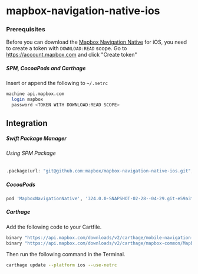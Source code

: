 # mapbox-navigation-native-ios

### Prerequisites

Before you can download the [Mapbox Navigation Native](https://github.com/mapbox/mapbox-navigation-native) for iOS, you need to create a token with `DOWNLOAD:READ` scope.
Go to https://account.mapbox.com and click "Create token"

##### SPM, CocoaPods and Carthage
Insert or append the following to `~/.netrc`

```bash
machine api.mapbox.com
  login mapbox
  password <TOKEN WITH DOWNLOAD:READ SCOPE>
```

## Integration

##### Swift Package Manager

###### Using SPM Package

```swift
.package(url: "git@github.com:mapbox/mapbox-navigation-native-ios.git", from: "324.0.0-SNAPSHOT-02-28--04-29.git-e59a3fb-SNAPSHOT.0228T0806Z.b56203e"),
```

##### CocoaPods

```ruby
pod 'MapboxNavigationNative', '324.0.0-SNAPSHOT-02-28--04-29.git-e59a3fb-SNAPSHOT.0228T0806Z.b56203e'
```

##### Carthage

Add the following code to your Cartfile.

```bash
binary "https://api.mapbox.com/downloads/v2/carthage/mobile-navigation-native/MapboxNavigationNative.json" == 324.0.0-SNAPSHOT-02-28--04-29.git-e59a3fb-SNAPSHOT.0228T0806Z.b56203e
binary "https://api.mapbox.com/downloads/v2/carthage/mapbox-common/MapboxCommon-ios.json" == 24.11.0-SNAPSHOT-02-28--04-29.git-e59a3fb
```

Then run the following command in the Terminal.
```bash
carthage update --platform ios --use-netrc
```
